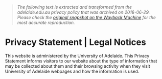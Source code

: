 > *The following text is extracted and transformed from the adelaide.edu.au privacy policy that was archived on 2018-06-29. Please check the [original snapshot on the Wayback Machine](https://web.archive.org/web/20180629173734id_/https%3A//www.adelaide.edu.au/legals/privacy.html) for the most accurate reproduction.*

# Privacy Statement | Legal Notices

This website is administered by the University of Adelaide. This Privacy Statement informs visitors to our website about the type of information that may be collected about them and their browsing activity when they visit University of Adelaide webpages and how the information is used.
